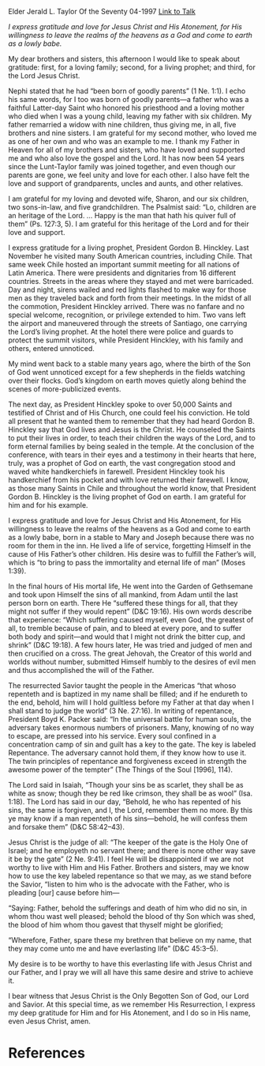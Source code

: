 Elder Jerald L. Taylor
Of the Seventy
04-1997
[Link to Talk](https://www.churchofjesuschrist.org/study/general-conference/1997/04/gratitude?lang=eng)

_I express gratitude and love for Jesus Christ and His Atonement, for His willingness to leave the realms of the heavens as a God and come to earth as a lowly babe._

My dear brothers and sisters, this afternoon I would like to speak about gratitude: first, for a loving family; second, for a living prophet; and third, for the Lord Jesus Christ.

Nephi stated that he had “been born of goodly parents” (1 Ne. 1:1). I echo his same words, for I too was born of goodly parents—a father who was a faithful Latter-day Saint who honored his priesthood and a loving mother who died when I was a young child, leaving my father with six children. My father remarried a widow with nine children, thus giving me, in all, five brothers and nine sisters. I am grateful for my second mother, who loved me as one of her own and who was an example to me. I thank my Father in Heaven for all of my brothers and sisters, who have loved and supported me and who also love the gospel and the Lord. It has now been 54 years since the Lunt-Taylor family was joined together, and even though our parents are gone, we feel unity and love for each other. I also have felt the love and support of grandparents, uncles and aunts, and other relatives.

I am grateful for my loving and devoted wife, Sharon, and our six children, two sons-in-law, and five grandchildren. The Psalmist said: “Lo, children are an heritage of the Lord. … Happy is the man that hath his quiver full of them” (Ps. 127:3, 5). I am grateful for this heritage of the Lord and for their love and support.

I express gratitude for a living prophet, President Gordon B. Hinckley. Last November he visited many South American countries, including Chile. That same week Chile hosted an important summit meeting for all nations of Latin America. There were presidents and dignitaries from 16 different countries. Streets in the areas where they stayed and met were barricaded. Day and night, sirens wailed and red lights flashed to make way for those men as they traveled back and forth from their meetings. In the midst of all the commotion, President Hinckley arrived. There was no fanfare and no special welcome, recognition, or privilege extended to him. Two vans left the airport and maneuvered through the streets of Santiago, one carrying the Lord’s living prophet. At the hotel there were police and guards to protect the summit visitors, while President Hinckley, with his family and others, entered unnoticed.

My mind went back to a stable many years ago, where the birth of the Son of God went unnoticed except for a few shepherds in the fields watching over their flocks. God’s kingdom on earth moves quietly along behind the scenes of more-publicized events.

The next day, as President Hinckley spoke to over 50,000 Saints and testified of Christ and of His Church, one could feel his conviction. He told all present that he wanted them to remember that they had heard Gordon B. Hinckley say that God lives and Jesus is the Christ. He counseled the Saints to put their lives in order, to teach their children the ways of the Lord, and to form eternal families by being sealed in the temple. At the conclusion of the conference, with tears in their eyes and a testimony in their hearts that here, truly, was a prophet of God on earth, the vast congregation stood and waved white handkerchiefs in farewell. President Hinckley took his handkerchief from his pocket and with love returned their farewell. I know, as those many Saints in Chile and throughout the world know, that President Gordon B. Hinckley is the living prophet of God on earth. I am grateful for him and for his example.

I express gratitude and love for Jesus Christ and His Atonement, for His willingness to leave the realms of the heavens as a God and come to earth as a lowly babe, born in a stable to Mary and Joseph because there was no room for them in the inn. He lived a life of service, forgetting Himself in the cause of His Father’s other children. His desire was to fulfill the Father’s will, which is “to bring to pass the immortality and eternal life of man” (Moses 1:39).

In the final hours of His mortal life, He went into the Garden of Gethsemane and took upon Himself the sins of all mankind, from Adam until the last person born on earth. There He “suffered these things for all, that they might not suffer if they would repent” (D&C 19:16). His own words describe that experience: “Which suffering caused myself, even God, the greatest of all, to tremble because of pain, and to bleed at every pore, and to suffer both body and spirit—and would that I might not drink the bitter cup, and shrink” (D&C 19:18). A few hours later, He was tried and judged of men and then crucified on a cross. The great Jehovah, the Creator of this world and worlds without number, submitted Himself humbly to the desires of evil men and thus accomplished the will of the Father.

The resurrected Savior taught the people in the Americas “that whoso repenteth and is baptized in my name shall be filled; and if he endureth to the end, behold, him will I hold guiltless before my Father at that day when I shall stand to judge the world” (3 Ne. 27:16). In writing of repentance, President Boyd K. Packer said: “In the universal battle for human souls, the adversary takes enormous numbers of prisoners. Many, knowing of no way to escape, are pressed into his service. Every soul confined in a concentration camp of sin and guilt has a key to the gate. The key is labeled Repentance. The adversary cannot hold them, if they know how to use it. The twin principles of repentance and forgiveness exceed in strength the awesome power of the tempter” (The Things of the Soul [1996], 114).

The Lord said in Isaiah, “Though your sins be as scarlet, they shall be as white as snow; though they be red like crimson, they shall be as wool” (Isa. 1:18). The Lord has said in our day, “Behold, he who has repented of his sins, the same is forgiven, and I, the Lord, remember them no more. By this ye may know if a man repenteth of his sins—behold, he will confess them and forsake them” (D&C 58:42–43).

Jesus Christ is the judge of all: “The keeper of the gate is the Holy One of Israel; and he employeth no servant there; and there is none other way save it be by the gate” (2 Ne. 9:41). I feel He will be disappointed if we are not worthy to live with Him and His Father. Brothers and sisters, may we know how to use the key labeled repentance so that we may, as we stand before the Savior, “listen to him who is the advocate with the Father, who is pleading [our] cause before him—

“Saying: Father, behold the sufferings and death of him who did no sin, in whom thou wast well pleased; behold the blood of thy Son which was shed, the blood of him whom thou gavest that thyself might be glorified;

“Wherefore, Father, spare these my brethren that believe on my name, that they may come unto me and have everlasting life” (D&C 45:3–5).

My desire is to be worthy to have this everlasting life with Jesus Christ and our Father, and I pray we will all have this same desire and strive to achieve it.

I bear witness that Jesus Christ is the Only Begotten Son of God, our Lord and Savior. At this special time, as we remember His Resurrection, I express my deep gratitude for Him and for His Atonement, and I do so in His name, even Jesus Christ, amen.

# References
